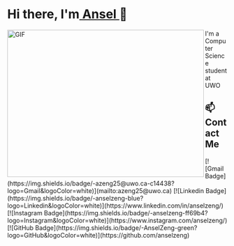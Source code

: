 <h1>Hi there, I'm<a href="https://anselzeng.github.io/"> Ansel </a>👋</h1>

<p align = "left">
  <img align = "left" alt = "GIF" width = "450px" height = "338px" object-cover = "fit" src = "https://media0.giphy.com/media/Ihrd6ewIOMlCav2cPz/giphy.gif">
  
  I'm a Computer Science student at UWO
  
  ## 📫 Contact Me
  
  <p>
    [![Gmail Badge](https://img.shields.io/badge/-azeng25@uwo.ca-c14438?logo=Gmail&logoColor=white)](mailto:azeng25@uwo.ca)
    [![Linkedin Badge](https://img.shields.io/badge/-anselzeng-blue?logo=Linkedin&logoColor=white)](https://www.linkedin.com/in/anselzeng/)
    [![Instagram Badge](https://img.shields.io/badge/-anselzeng-ff69b4?logo=Instagram&logoColor=white)](https://www.instagram.com/anselzeng/)
    [![GitHub Badge](https://img.shields.io/badge/-AnselZeng-green?logo=GitHub&logoColor=white)](https://github.com/anselzeng)
  </p>
  
</p>

<!--
**AnselZeng/anselzeng** is a ✨ _special_ ✨ repository because its `README.md` (this file) appears on your GitHub profile.
Here are some ideas to get you started:
- 🔭 I’m currently working on ...
- 🌱 I’m currently learning ...
- 👯 I’m looking to collaborate on ...
- 🤔 I’m looking for help with ...
- 💬 Ask me about ...
- 📫 How to reach me: ...
- 😄 Pronouns: ...
- ⚡ Fun fact: ...
-->
